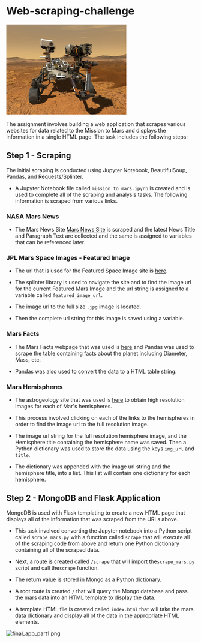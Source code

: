 # Web-scraping-challenge

![mission_to_mars](Mission_to_Mars/mission_to_mars.jpg)


The assignment involves building a web application that scrapes various websites for data related to the Mission to Mars and displays the information in a single HTML page. The task includes the following steps:


## Step 1 - Scraping

The initial scraping is conducted using Jupyter Notebook, BeautifulSoup, Pandas, and Requests/Splinter.

* A Jupyter Notebook file called `mission_to_mars.ipynb` is created and is used to complete all of the scraping and analysis tasks. The following information is scraped from various links.

### NASA Mars News

* The Mars News Site [Mars News Site](https://redplanetscience.com/) is scraped and the latest News Title and Paragraph Text are collected and the same is assigned to variables that can be referenced later.

### JPL Mars Space Images - Featured Image

* The url that is used for the Featured Space Image site is [here](https://spaceimages-mars.com).

* The splinter library is used to navigate the site and to find the image url for the current Featured Mars Image and the url string is assigned to a variable called `featured_image_url`.

* The image url to the full size `.jpg` image is located.

* Then the complete url string for this image is saved using a variable.


### Mars Facts

* The Mars Facts webpage that was used is [here](https://galaxyfacts-mars.com) and Pandas was used to scrape the table containing facts about the planet including Diameter, Mass, etc.

* Pandas was also used to convert the data to a HTML table string.

### Mars Hemispheres

* The astrogeology site that was used is [here](https://marshemispheres.com/) to obtain high resolution images for each of Mar's hemispheres.

* This process involved clicking on each of the links to the hemispheres in order to find the image url to the full resolution image.

* The image url string for the full resolution hemisphere image, and the Hemisphere title containing the hemisphere name was saved. Then a Python dictionary was used to store the data using the keys `img_url` and `title`.

* The dictionary was appended with the image url string and the hemisphere title, into a list. This list will contain one dictionary for each hemisphere.


## Step 2 - MongoDB and Flask Application

MongoDB is used with Flask templating to create a new HTML page that displays all of the information that was scraped from the URLs above.

* This task involved converting the Jupyter notebook into a Python script called `scrape_mars.py` with a function called `scrape` that will execute all of the scraping code from above and return one Python dictionary containing all of the scraped data.

* Next, a route is created called `/scrape` that will import the`scrape_mars.py` script and call the`scrape` function.

* The return value is stored in Mongo as a Python dictionary.

* A root route is created `/` that will query the Mongo database and pass the mars data into an HTML template to display the data.

* A template HTML file is created called `index.html` that will take the mars data dictionary and display all of the data in the appropriate HTML elements. 

![final_app_part1.png](Images/final_app.png)


